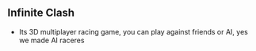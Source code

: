 ## Infinite Clash 

- Its 3D multiplayer racing game, you can play against friends or AI, yes we made AI raceres 


